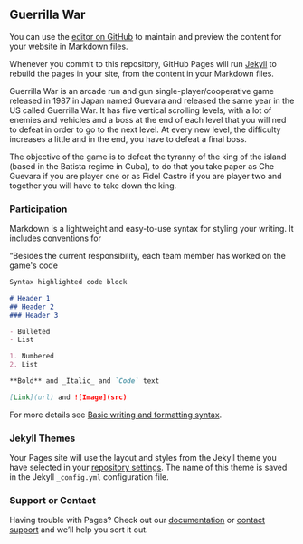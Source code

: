 ## Guerrilla War

You can use the [editor on GitHub](https://github.com/softdrawss/Halal_Guerrilla_War/edit/gh-pages/index.md) to maintain and preview the content for your website in Markdown files.

Whenever you commit to this repository, GitHub Pages will run [Jekyll](https://jekyllrb.com/) to rebuild the pages in your site, from the content in your Markdown files.

Guerrilla War is an arcade run and gun single-player/cooperative game released in 1987 in Japan named Guevara and released the same year in the US called Guerrilla War. It has five vertical scrolling levels, with a lot of enemies and vehicles and a boss at the end of each level that you will ned to defeat in order to go to the next level. At every new level, the difficulty increases a little and in the end, you have to defeat a final boss.

The objective of the game is to defeat the tyranny of the king of the island (based in the Batista regime in Cuba), to do that you take paper as Che Guevara if you are player one or as Fidel Castro if you are player two and together you will have to take down the king.

### Participation

Markdown is a lightweight and easy-to-use syntax for styling your writing. It includes conventions for

“Besides the
current responsibility, each team member has worked on the game's code

```markdown
Syntax highlighted code block

# Header 1
## Header 2
### Header 3

- Bulleted
- List

1. Numbered
2. List

**Bold** and _Italic_ and `Code` text

[Link](url) and ![Image](src)
```

For more details see [Basic writing and formatting syntax](https://docs.github.com/en/github/writing-on-github/getting-started-with-writing-and-formatting-on-github/basic-writing-and-formatting-syntax).

### Jekyll Themes

Your Pages site will use the layout and styles from the Jekyll theme you have selected in your [repository settings](https://github.com/softdrawss/Halal_Guerrilla_War/settings/pages). The name of this theme is saved in the Jekyll `_config.yml` configuration file.

### Support or Contact

Having trouble with Pages? Check out our [documentation](https://docs.github.com/categories/github-pages-basics/) or [contact support](https://support.github.com/contact) and we’ll help you sort it out.
